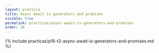 ```yaml
---
layout: practica
title: Async Await is generators and promises
visible: true
permalink: practicas/async-await-is-generators-and-promises
order: 16
---
```


{% include practicas/p16-t2-async-await-is-generators-and-promises.md %}

